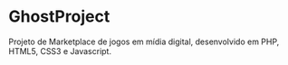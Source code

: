 # GhostProject
Projeto de Marketplace de jogos em mídia digital, desenvolvido em PHP, HTML5, CSS3 e Javascript.
